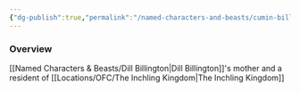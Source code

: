```yaml
---
{"dg-publish":true,"permalink":"/named-characters-and-beasts/cumin-billington/","tags":["NPC"],"updated":"2025-05-27T13:58:52.191+01:00"}
---
```



### Overview
[[Named Characters & Beasts/Dill Billington\|Dill Billington]]'s mother and a resident of [[Locations/OFC/The Inchling Kingdom\|The Inchling Kingdom]]